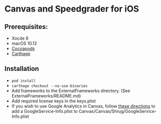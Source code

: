 # Canvas and Speedgrader for iOS

## Prerequisites:
- Xocde 8
- macOS 10.12
- [Cocoapods](https://cocoapods.org)
- [Carthage](https://github.com/Carthage/Carthage)

## Installation
- `pod install`
- `carthage checkout --no-use-binaries`
- Add frameworks to the ExternalFrameworks directory. (See ExternalFrameworks/README.md)
- Add required license keys in the keys.plist
- If you wish to use Google Analytics in Canvas, follow [these directions](http://bit.ly/2dPsV9D) to add a GoogleService-Info.plist to Canvas/Canvas/Shrug/GoogleService-Info.plist